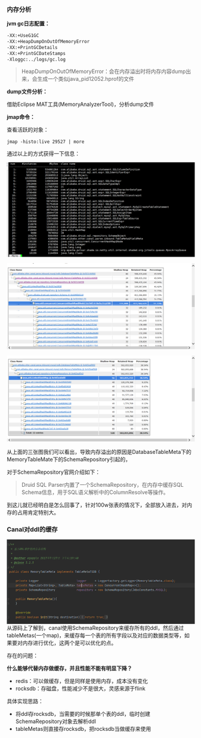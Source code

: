 ### 内存分析

**jvm gc日志配置：**

```
-XX:+UseG1GC 
-XX:+HeapDumpOnOutOfMemoryError 
-XX:+PrintGCDetails 
-XX:+PrintGCDateStamps 
-Xloggc:../logs/gc.log
```

> HeapDumpOnOutOfMemoryError：会在内存溢出时将内存内容dump出来，会生成一个类似java_pid12052.hprof的文件

**dump文件分析：**

借助Eclipse MAT工具(MemoryAnalyzerTool)，分析dump文件

**jmap命令：**

查看活跃的对象：

```
jmap -histo:live 29527 | more
```

通过以上的方式获得一下信息：

![](./res/canal_mat_1.png)

![](./res/canal_mat_2.png)

![](./res/canal_mat_3.png)

从上面的三张图我们可以看出，导致内存溢出的原因是DatabaseTableMeta下的MemoryTableMate下的SchemaRepository引起的，

对于SchemaRepository官网介绍如下：

> Druid SQL Parser内置了一个SchemaRepository，在内存中缓存SQL Schema信息，用于SQL语义解析中的ColumnResolve等操作。

到这儿就已经明白是怎么回事了，针对100w张表的情况下，全部放入进去，对内存的占用肯定特别大。

### Canal对ddl的缓存

<img src="./res/MemoryTableMetaCode.png" style="float:left;" />

从源码上了解到，canal使用SchemaRepository来缓存所有的ddl，然后通过tableMetas(一个map)，来缓存每一个表的所有字段以及对应的数据类型等，如果要对内存进行优化，这两个是可以优化的点。

存在的问题：

**什么能够代替内存做缓存，并且性能不能有明显下降？**

+ redis：可以做缓存，但是同样是使用内存，成本没有变化
+ rocksdb：存磁盘，性能减少不是很大，灵感来源于flink

具体实现思路：

+ 将ddl存rocksdb，当需要的时候那单个表的ddl，临时创建SchemaRepository对象去解析ddl
+ tableMetas则直接存rocksdb，把rocksdb当做缓存来使用

